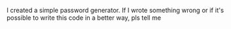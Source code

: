 I created a simple password generator.
If I wrote something wrong or if it's possible to write this code in a better way, pls tell me
